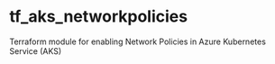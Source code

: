 # tf_aks_networkpolicies
Terraform module for enabling Network Policies in Azure Kubernetes Service (AKS)
